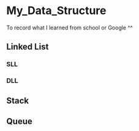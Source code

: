 # My_Data_Structure

To record what I learned from school or Google ^^

## Linked List
### SLL

### DLL

## Stack


## Queue
